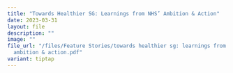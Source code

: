 ```yaml
---
title: "Towards Healthier SG: Learnings from NHS’ Ambition & Action"
date: 2023-03-31
layout: file
description: ""
image: ""
file_url: "/files/Feature Stories/towards healthier sg: learnings from nhs’
  ambition & action.pdf"
variant: tiptap
---
```

